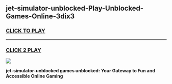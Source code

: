 
## jet-simulator-unblocked-Play-Unblocked-Games-Online-3dix3
<h3>
<a href="https://premium76.site?title=jet-simulator-unblocked&ref=25A">CLICK TO PLAY</a></h3>
<hr>

<h3>
<a href="https://premium76.site?title=jet-simulator-unblocked&ref=25A">CLICK 2 PLAY</a>
  
</h3>

<a href="https://premium76.site?title=jet-simulator-unblocked&ref=25A"><img src="https://clearcache.store/games.png"></a>


**jet-simulator-unblocked games unblocked: Your Gateway to Fun and Accessible Online Gaming**
